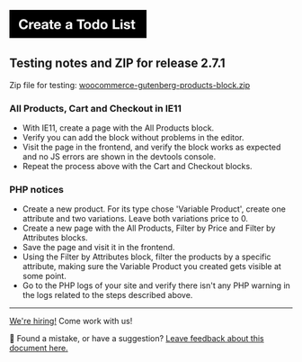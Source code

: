 [![Create Todo list](https://raw.githubusercontent.com/senadir/todo-my-markdown/master/public/github-button.svg?sanitize=true)](https://git-todo.netlify.app/create)

## Testing notes and ZIP for release 2.7.1

Zip file for testing: [woocommerce-gutenberg-products-block.zip](https://github.com/woocommerce/woocommerce-gutenberg-products-block/files/4785662/woocommerce-gutenberg-products-block.zip)

### All Products, Cart and Checkout in IE11

-   With IE11, create a page with the All Products block.
-   Verify you can add the block without problems in the editor.
-   Visit the page in the frontend, and verify the block works as expected and no JS errors are shown in the devtools console.
-   Repeat the process above with the Cart and Checkout blocks.

### PHP notices

-   Create a new product. For its type chose 'Variable Product', create one attribute and two variations. Leave both variations price to 0.
-   Create a new page with the All Products, Filter by Price and Filter by Attributes blocks.
-   Save the page and visit it in the frontend.
-   Using the Filter by Attributes block, filter the products by a specific attribute, making sure the Variable Product you created gets visible at some point.
-   Go to the PHP logs of your site and verify there isn't any PHP warning in the logs related to the steps described above.

<!-- FEEDBACK -->
---

[We're hiring!](https://woocommerce.com/careers/) Come work with us!

🐞 Found a mistake, or have a suggestion? [Leave feedback about this document here.](https://github.com/woocommerce/woocommerce-gutenberg-products-block/issues/new?assignees=&labels=type%3A+documentation&template=--doc-feedback.md&title=Feedback%20on%20./docs/testing/releases/271.md)
<!-- /FEEDBACK -->

